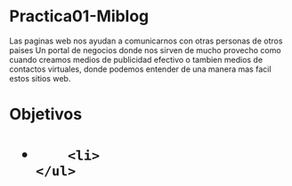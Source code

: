 # Practica01-Miblog

Las paginas web nos ayudan a comunicarnos  con otras personas de otros paises
Un portal de negocios donde nos sirven de mucho provecho como cuando creamos medios
de publicidad efectivo o tambien medios de contactos virtuales, donde podemos entender 
de una manera mas facil estos sitios web.

<h1> Objetivos <h1>
<ul>
	<li>
		
		<li>
	</ul>
